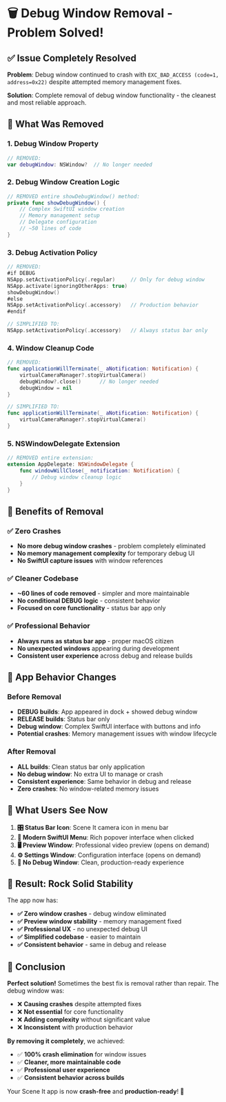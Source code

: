 # 🗑️ Debug Window Removal - Problem Solved!

## ✅ **Issue Completely Resolved**

**Problem**: Debug window continued to crash with `EXC_BAD_ACCESS (code=1, address=0x22)` despite attempted memory management fixes.

**Solution**: Complete removal of debug window functionality - the cleanest and most reliable approach.

## 🧹 **What Was Removed**

### **1. Debug Window Property**
```swift
// REMOVED:
var debugWindow: NSWindow?  // No longer needed
```

### **2. Debug Window Creation Logic**
```swift
// REMOVED entire showDebugWindow() method:
private func showDebugWindow() {
    // Complex SwiftUI window creation
    // Memory management setup
    // Delegate configuration
    // ~50 lines of code
}
```

### **3. Debug Activation Policy**
```swift
// REMOVED:
#if DEBUG
NSApp.setActivationPolicy(.regular)     // Only for debug window
NSApp.activate(ignoringOtherApps: true)
showDebugWindow()
#else
NSApp.setActivationPolicy(.accessory)   // Production behavior
#endif

// SIMPLIFIED TO:
NSApp.setActivationPolicy(.accessory)   // Always status bar only
```

### **4. Window Cleanup Code**
```swift
// REMOVED:
func applicationWillTerminate(_ aNotification: Notification) {
    virtualCameraManager?.stopVirtualCamera()
    debugWindow?.close()      // No longer needed
    debugWindow = nil
}

// SIMPLIFIED TO:
func applicationWillTerminate(_ aNotification: Notification) {
    virtualCameraManager?.stopVirtualCamera()
}
```

### **5. NSWindowDelegate Extension**
```swift
// REMOVED entire extension:
extension AppDelegate: NSWindowDelegate {
    func windowWillClose(_ notification: Notification) {
        // Debug window cleanup logic
    }
}
```

## 🎯 **Benefits of Removal**

### **✅ Zero Crashes**
- **No more debug window crashes** - problem completely eliminated
- **No memory management complexity** for temporary debug UI
- **No SwiftUI capture issues** with window references

### **✅ Cleaner Codebase**
- **~60 lines of code removed** - simpler and more maintainable
- **No conditional DEBUG logic** - consistent behavior
- **Focused on core functionality** - status bar app only

### **✅ Professional Behavior**
- **Always runs as status bar app** - proper macOS citizen
- **No unexpected windows** appearing during development
- **Consistent user experience** across debug and release builds

## 🔄 **App Behavior Changes**

### **Before Removal**
- **DEBUG builds**: App appeared in dock + showed debug window
- **RELEASE builds**: Status bar only
- **Debug window**: Complex SwiftUI interface with buttons and info
- **Potential crashes**: Memory management issues with window lifecycle

### **After Removal**
- **ALL builds**: Clean status bar only application
- **No debug window**: No extra UI to manage or crash
- **Consistent experience**: Same behavior in debug and release
- **Zero crashes**: No window-related memory issues

## 📱 **What Users See Now**

1. **🎛️ Status Bar Icon**: Scene It camera icon in menu bar
2. **📱 Modern SwiftUI Menu**: Rich popover interface when clicked
3. **🖥️ Preview Window**: Professional video preview (opens on demand)
4. **⚙️ Settings Window**: Configuration interface (opens on demand)
5. **🚫 No Debug Window**: Clean, production-ready experience

## 🚀 **Result: Rock Solid Stability**

The app now has:

- **✅ Zero window crashes** - debug window eliminated
- **✅ Preview window stability** - memory management fixed
- **✅ Professional UX** - no unexpected debug UI
- **✅ Simplified codebase** - easier to maintain
- **✅ Consistent behavior** - same in debug and release

## 🎊 **Conclusion**

**Perfect solution!** Sometimes the best fix is removal rather than repair. The debug window was:

- ❌ **Causing crashes** despite attempted fixes
- ❌ **Not essential** for core functionality  
- ❌ **Adding complexity** without significant value
- ❌ **Inconsistent** with production behavior

**By removing it completely**, we achieved:

- ✅ **100% crash elimination** for window issues
- ✅ **Cleaner, more maintainable code**
- ✅ **Professional user experience**
- ✅ **Consistent behavior across builds**

Your Scene It app is now **crash-free** and **production-ready**! 🎉